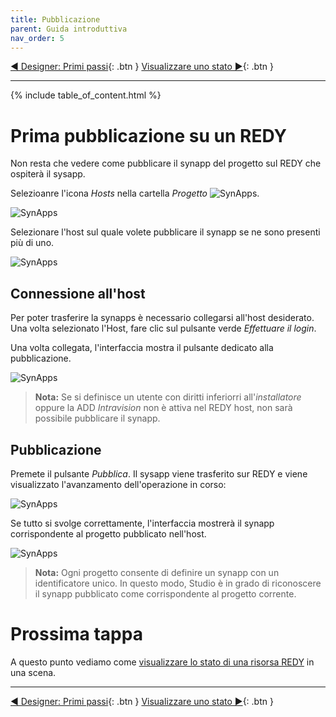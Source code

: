 ```yaml
---
title: Pubblicazione
parent: Guida introduttiva
nav_order: 5
---
```


[◀ Designer: Primi passi](./designer-first-step){: .btn } [Visualizzare uno stato ▶](./display-redy-data.md){: .btn }

------------

{% include table_of_content.html %}


# Prima pubblicazione su un REDY

Non resta che vedere come pubblicare il synapp del progetto sul REDY che ospiterà il sysapp.

Selezioanre l'icona *Hosts* nella cartella *Progetto* ![SynApps](../assets/project.png).

![SynApps](../assets/quick-start/synapp-publish/01.png)

Selezionare l'host sul quale volete pubblicare il synapp se ne sono presenti più di uno.

![SynApps](../assets/quick-start/synapp-publish/02.png)

## Connessione all'host

Per poter trasferire la synapps è necessario collegarsi all'host desiderato. Una volta selezionato l'Host, fare clic sul pulsante verde *Effettuare il login*.

Una volta collegata, l'interfaccia mostra il pulsante dedicato alla pubblicazione.

![SynApps](../assets/quick-start/synapp-publish/03.png)


> **Nota:** Se si definisce un utente con diritti inferiorri all'*installatore* oppure la ADD *Intravision* non è attiva nel REDY host, non sarà possibile pubblicare il synapp.

## Pubblicazione

Premete il pulsante *Pubblica*. Il sysapp viene trasferito sur REDY e viene visualizzato l'avanzamento dell'operazione in corso:

![SynApps](../assets/quick-start/synapp-publish/04.png)

Se tutto si svolge correttamente, l'interfaccia mostrerà il synapp corrispondente al progetto pubblicato nell'host.

![SynApps](../assets/quick-start/synapp-publish/05.png)

> **Nota:** Ogni progetto consente di definire un synapp con un identificatore unico. In questo modo, Studio è in grado di riconoscere il synapp pubblicato come corrispondente al progetto corrente.

# Prossima tappa
A questo punto vediamo come [visualizzare lo stato di una risorsa REDY](./display-redy-data.md) in una scena.

--------------

[◀ Designer: Primi passi](./designer-first-step){: .btn } [Visualizzare uno stato ▶](./display-redy-data.md){: .btn }
